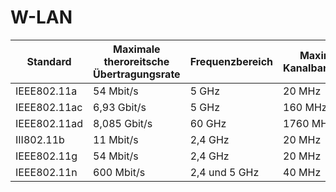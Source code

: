 # W-LAN
|Standard|Maximale theroreitsche Übertragungsrate|Frequenzbereich|Maximale Kanalbandbreite|
|---|---|---|---|
|IEEE802.11a|54 Mbit/s|5 GHz|20 MHz|
|IEEE802.11ac|6,93 Gbit/s|5 GHz|160 MHz|
|IEEE802.11ad|8,085 Gbit/s|60 GHz|1760 MHz|
|III802.11b|11 Mbit/s|2,4 GHz|20 MHz|
|IEEE802.11g|54 Mbit/s|2,4 GHz|20 MHz|
|IEEE802.11n|600 Mbit/s|2,4 und 5 GHz|40 MHz|